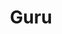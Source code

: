 ---
blog: https://blog.getguru.com/
linkedin: https://linkedin.com/company/getguru
logohandle: getguru
sort: getguru
title: Guru
twitter: https://x.com/guru_hq
website: https://www.getguru.com/
---